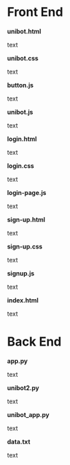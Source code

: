 # Front End

**unibot.html**

text

**unibot.css**

text

**button.js**

text

**unibot.js**

text

**login.html**

text

**login.css**

text

**login-page.js**

text

**sign-up.html**

text

**sign-up.css**

text

**signup.js**

text

**index.html**

text

# Back End

**app.py**

text

**unibot2.py**

text

**unibot_app.py**

text

**data.txt**

text

